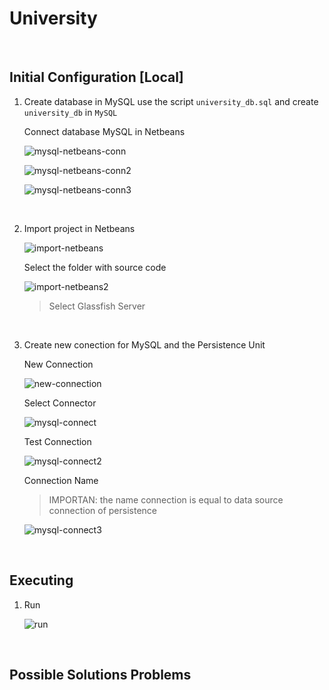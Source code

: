 # University

<br>

## Initial Configuration [Local]

1. Create database in MySQL
    use the script `university_db.sql` and create `university_db` in `MySQL`

    Connect database MySQL in Netbeans

    ![mysql-netbeans-conn](docs/mysql-netbeans-conn.png)

    ![mysql-netbeans-conn2](docs/mysql-netbeans-conn2.png)

    ![mysql-netbeans-conn3](docs/mysql-netbeans-conn3.png)

<br>

2. Import project in Netbeans  

    ![import-netbeans](docs/import-netbeans.png)

    Select the folder with source code
    
    ![import-netbeans2](docs/import-netbeans2.png) 

    > Select Glassfish Server

<br>

3. Create new conection for MySQL and the Persistence Unit 

    New Connection

    ![new-connection](docs/new-connection.png)

    Select Connector

    ![mysql-connect](docs/mysql-connect.png)

    Test Connection

    ![mysql-connect2](docs/mysql-connect2.png)

    Connection Name
    > IMPORTAN: the name connection is equal to data source connection of persistence

    ![mysql-connect3](docs/mysql-connect3.png)

<br>

## Executing 

1. Run

    ![run](docs/run.png)

<br>

## Possible Solutions Problems



